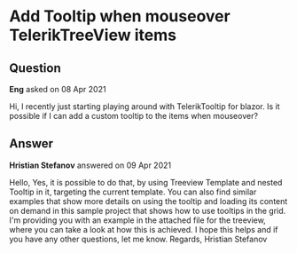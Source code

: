 # Add Tooltip when mouseover TelerikTreeView items

## Question

**Eng** asked on 08 Apr 2021

Hi, I recently just starting playing around with TelerikTooltip for blazor. Is it possible if I can add a custom tooltip to the items when mouseover?

## Answer

**Hristian Stefanov** answered on 09 Apr 2021

Hello, Yes, it is possible to do that, by using Treeview Template and nested Tooltip in it, targeting the current template. You can also find similar examples that show more details on using the tooltip and loading its content on demand in this sample project that shows how to use tooltips in the grid. I'm providing you with an example in the attached file for the treeview, where you can take a look at how this is achieved. I hope this helps and if you have any other questions, let me know. Regards, Hristian Stefanov
